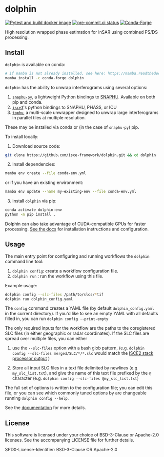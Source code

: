 # dolphin
[![Pytest and build docker image](https://github.com/isce-framework/dolphin/actions/workflows/test-build-push.yml/badge.svg?branch=main)](https://github.com/isce-framework/dolphin/actions/workflows/test-build-push.yml)
[![pre-commit.ci status](https://results.pre-commit.ci/badge/github/isce-framework/dolphin/main.svg)](https://results.pre-commit.ci/latest/github/isce-framework/dolphin/main)
[![Conda-Forge][conda-badge]][conda-link]
<!-- [![PyPI version][pypi-version]][pypi-link] -->
<!-- [![PyPI platforms][pypi-platforms]][pypi-link] -->

<!-- prettier-ignore-start -->
[conda-badge]:              https://img.shields.io/conda/vn/conda-forge/dolphin
[conda-link]:               https://github.com/conda-forge/dolphin-feedstock
[pypi-link]:                https://pypi.org/project/dolphin/
[pypi-platforms]:           https://img.shields.io/pypi/pyversions/dolphin
[pypi-version]:             https://img.shields.io/pypi/v/dolphin
<!-- prettier-ignore-end -->

High resolution wrapped phase estimation for InSAR using combined PS/DS processing.

<!-- DeformatiOn Land surface Products in High resolution using INsar -->

## Install

`dolphin` is available on conda:

```bash
# if mamba is not already installed, see here: https://mamba.readthedocs.io/en/latest/
mamba install -c conda-forge dolphin
```

`dolphin` has the ability to unwrap interferograms using several options:

1. [`snaphu-py`](https://github.com/isce-framework/snaphu-py), a lightweight Python bindings to [SNAPHU](https://web.stanford.edu/group/radar/softwareandlinks/sw/snaphu/). Available on both pip and conda.
2. [`isce3`](https://github.com/isce-framework/isce3)'s python bindings to SNAPHU, PHASS, or ICU
3. [`tophu`](https://github.com/isce-framework/tophu), a multi-scale unwrapper designed to unwrap large interferograms in parallel tiles at multiple resolution.

These may be installed via conda or (in the case of `snaphu-py`) pip.


To install locally:

1. Download source code:

```bash
git clone https://github.com/isce-framework/dolphin.git && cd dolphin
```

2. Install dependencies:

```bash
mamba env create --file conda-env.yml
```

or if you have an existing environment:

```bash
mamba env update --name my-existing-env --file conda-env.yml
```

3. Install `dolphin` via pip:

```bash
conda activate dolphin-env
python -m pip install .
```

Dolphin can also take advantage of CUDA-compatible GPUs for faster processing. [See the docs](https://dolphin-insar.readthedocs.io/en/latest/gpu-setup) for installation instructions and configuration.

## Usage

The main entry point for configuring and running workflows the `dolphin` command line tool:

1. `dolphin config`: create a workflow configuration file.
2. `dolphin run` : run the workflow using this file.

Example usage:

```bash
dolphin config --slc-files /path/to/slcs/*tif
dolphin run dolphin_config.yaml
```

The `config` command creates a YAML file (by default `dolphin_config.yaml` in the current directory). If you'd like to see an empty YAML with all defaults filled in, you can run `dolphin config --print-empty`

The only required inputs for the workflow are the paths to the coregistered SLC files (in either geographic or radar coordinates).
If the SLC files are spread over multiple files, you can either

1. use the `--slc-files` option with a bash glob pattern, (e.g. `dolphin config --slc-files merged/SLC/*/*.slc` would match the [ISCE2 stack processor output](https://github.com/isce-framework/isce2/tree/main/contrib/stack) )

1. Store all input SLC files in a text file delimited by newlines (e.g. `my_slc_list.txt`), and give the name of this text file prefixed by the `@` character (e.g. `dolphin config --slc-files @my_slc_list.txt`)

The full set of options is written to the configuration file; you can edit this file, or you can see which commonly tuned options by are changeable running `dolphin config --help`.

See the [documentation](https://dolphin-insar.readthedocs.io/) for more details.

## License

This software is licensed under your choice of BSD-3-Clause or Apache-2.0 licenses. See the accompanying LICENSE file for further details.

SPDX-License-Identifier: BSD-3-Clause OR Apache-2.0
